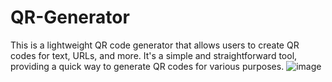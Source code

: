 ﻿# QR-Generator
This is a lightweight QR code generator that allows users to create QR codes for text, URLs, and more. It's a simple and straightforward tool, providing a quick way to generate QR codes for various purposes.
![image](https://github.com/dhawalbisht/QR-Generator/assets/73132472/3966251d-1c38-41e2-84bc-79bbe27184f4)

